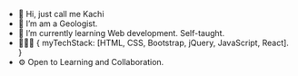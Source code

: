 - 👋 Hi, just call me Kachi
- 👀 I’m am a Geologist. 
- 🌱 I’m currently learning Web development. Self-taught.
- 👨🏿‍💻 { myTechStack: [HTML, CSS, Bootstrap, jQuery, JavaScript, React]. }
- ⚙️ Open to Learning and Collaboration.

<!---
onyekachii/onyekachii is a ✨ special ✨ repository because its `README.md` (this file) appears on your GitHub profile.
You can click the Preview link to take a look at your changes.
--->
